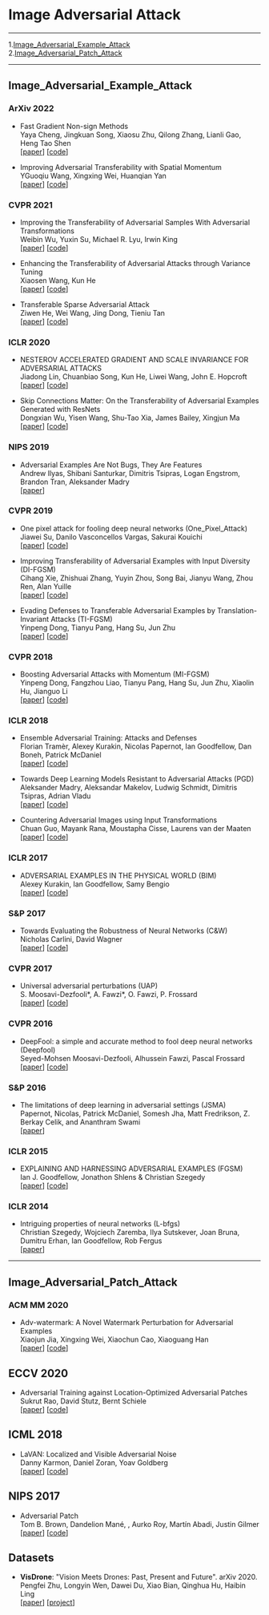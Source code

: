 

# Image Adversarial Attack
----
1.[Image_Adversarial_Example_Attack](#jump1)  
2.[Image_Adversarial_Patch_Attack](#jump2)  


---
## <span id="jump1">Image_Adversarial_Example_Attack</span>

### ArXiv 2022

+ Fast Gradient Non-sign Methods  
Yaya Cheng, Jingkuan Song, Xiaosu Zhu, Qilong Zhang, Lianli Gao, Heng Tao Shen  
[[paper](https://arxiv.org/pdf/2110.12734.pdf)] [[code](https://github.com/yaya-cheng/FGNM)]  

+ Improving Adversarial Transferability with Spatial Momentum  
YGuoqiu Wang, Xingxing Wei, Huanqian Yan  
[[paper](https://arxiv.org/pdf/2203.13479.pdf)] [[code](https://github.com/yaya-cheng/FGNM)]

### CVPR 2021

+ Improving the Transferability of Adversarial Samples With Adversarial Transformations  
Weibin Wu, Yuxin Su, Michael R. Lyu, Irwin King  
[[paper](https://openaccess.thecvf.com/content/CVPR2021/papers/Wu_Improving_the_Transferability_of_Adversarial_Samples_With_Adversarial_Transformations_CVPR_2021_paper.pdf)] [[code](https://github.com/sarathknv/adversarial-examples-pytorch/tree/master/one_pixel_attack)]

+ Enhancing the Transferability of Adversarial Attacks through Variance Tuning  
Xiaosen Wang, Kun He  
[[paper](https://arxiv.org/pdf/2103.15571.pdf)] [[code](https://github.com/JHL-HUST/VT)]

+ Transferable Sparse Adversarial Attack  
Ziwen He, Wei Wang, Jing Dong, Tieniu Tan  
[[paper](https://arxiv.org/pdf/2105.14727.pdf)] [[code](https://github.com/shaguopohuaizhe/TSAA)]

### ICLR 2020

+ NESTEROV ACCELERATED GRADIENT AND SCALE INVARIANCE FOR ADVERSARIAL ATTACKS  
Jiadong Lin, Chuanbiao Song, Kun He, Liwei Wang, John E. Hopcroft  
[[paper](https://arxiv.org/pdf/1908.06281.pdf)] [[code](https://github.com/JHL-HUST/SI-NI-FGSM)]

+ Skip Connections Matter: On the Transferability of Adversarial Examples Generated with ResNets  
Dongxian Wu, Yisen Wang, Shu-Tao Xia, James Bailey, Xingjun Ma  
[[paper](https://arxiv.org/pdf/2002.05990v1.pdf)] [[code](https://github.com/csdongxian/skip-connections-matter)]

### NIPS 2019

+ Adversarial Examples Are Not Bugs, They Are Features  
Andrew Ilyas, Shibani Santurkar, Dimitris Tsipras, Logan Engstrom, Brandon Tran, Aleksander Madry  
[[paper](https://arxiv.org/pdf/1905.02175.pdf)]

### CVPR 2019

+ One pixel attack for fooling deep neural networks (One_Pixel_Attack)  
Jiawei Su, Danilo Vasconcellos Vargas, Sakurai Kouichi  
[[paper](https://arxiv.org/pdf/1710.08864.pdf)] [[code](https://github.com/sarathknv/adversarial-examples-pytorch/tree/master/one_pixel_attack)]

+ Improving Transferability of Adversarial Examples with Input Diversity (DI-FGSM)  
Cihang Xie, Zhishuai Zhang, Yuyin Zhou, Song Bai, Jianyu Wang, Zhou Ren, Alan Yuille  
[[paper](https://arxiv.org/pdf/1803.06978.pdf)] [[code](https://github.com/cihangxie/DI-2-FGSM)]  

+ Evading Defenses to Transferable Adversarial Examples by Translation-Invariant Attacks (TI-FGSM)  
Yinpeng Dong, Tianyu Pang, Hang Su, Jun Zhu  
[[paper](https://arxiv.org/pdf/1904.02884.pdf)] [[code](https://github.com/dongyp13/Translation-Invariant-Attacks)]

### CVPR 2018

+ Boosting Adversarial Attacks with Momentum (MI-FGSM)  
Yinpeng Dong, Fangzhou Liao, Tianyu Pang, Hang Su, Jun Zhu, Xiaolin Hu, Jianguo Li  
[[paper](https://arxiv.org/pdf/1705.07204.pdf)] [[code](https://github.com/dongyp13/Non-Targeted-Adversarial-Attacks)]  

### ICLR 2018

+ Ensemble Adversarial Training: Attacks and Defenses  
Florian Tramèr, Alexey Kurakin, Nicolas Papernot, Ian Goodfellow, Dan Boneh, Patrick McDaniel  
[[paper](https://arxiv.org/pdf/1705.07204.pdf)] [[code](https://adversarial-attacks-pytorch.readthedocs.io/en/latest/attacks.html#module-torchattacks.attacks.rfgsm)]

+ Towards Deep Learning Models Resistant to Adversarial Attacks (PGD)  
Aleksander Madry, Aleksandar Makelov, Ludwig Schmidt, Dimitris Tsipras, Adrian Vladu  
[[paper](https://arxiv.org/pdf/1706.06083.pdf)] [[code](https://adversarial-attacks-pytorch.readthedocs.io/en/latest/attacks.html#module-torchattacks.attacks.pgd)]  
+ Countering Adversarial Images using Input Transformations  
Chuan Guo, Mayank Rana, Moustapha Cisse, Laurens van der Maaten  
[[paper](https://arxiv.org/pdf/1711.00117.pdf)] [[code](https://github.com/facebookarchive/adversarial_image_defenses)]

### ICLR 2017

+ ADVERSARIAL EXAMPLES IN THE PHYSICAL WORLD (BIM)  
Alexey Kurakin, Ian Goodfellow, Samy Bengio  
[[paper](https://arxiv.org/pdf/1607.02533.pdf)] [[code](https://adversarial-attacks-pytorch.readthedocs.io/en/latest/attacks.html#module-torchattacks.attacks.bim)]

### S&P 2017

+ Towards Evaluating the Robustness of Neural Networks (C&W)  
Nicholas Carlini, David Wagner  
[[paper](https://arxiv.org/pdf/1608.04644.pdf)] [[code](https://github.com/carlini/nn_robust_attacks)]

### CVPR 2017

+ Universal adversarial perturbations (UAP)  
S. Moosavi-Dezfooli*, A. Fawzi*, O. Fawzi, P. Frossard  
[[paper](https://arxiv.org/pdf/1610.08401.pdf)] [[code](https://github.com/LTS4/universal)]

### CVPR 2016

+ DeepFool: a simple and accurate method to fool deep neural networks (Deepfool)  
Seyed-Mohsen Moosavi-Dezfooli, Alhussein Fawzi, Pascal Frossard  
[[paper](https://arxiv.org/pdf/1511.04599.pdf)] [[code](https://github.com/lts4/deepfool)]

### S&P 2016

+ The limitations of deep learning in adversarial settings (JSMA)  
Papernot, Nicolas, Patrick McDaniel, Somesh Jha, Matt Fredrikson, Z. Berkay Celik, and Ananthram Swami  
[[paper](https://arxiv.org/pdf/1511.07528.pdf)]

### ICLR 2015

+ EXPLAINING AND HARNESSING ADVERSARIAL EXAMPLES (FGSM)  
Ian J. Goodfellow, Jonathon Shlens & Christian Szegedy  
[[paper](https://arxiv.org/pdf/1412.6572.pdf)] [[code](https://adversarial-attacks-pytorch.readthedocs.io/en/latest/attacks.html#module-torchattacks.attacks.fgsm)]

### ICLR 2014

+ Intriguing properties of neural networks (L-bfgs)  
Christian Szegedy, Wojciech Zaremba, Ilya Sutskever, Joan Bruna, Dumitru Erhan, Ian Goodfellow, Rob Fergus  
[[paper](https://arxiv.org/pdf/1312.6199.pdf)]



---
## <span id="jump2">Image_Adversarial_Patch_Attack</span>

### ACM MM 2020

+ Adv-watermark: A Novel Watermark Perturbation for Adversarial Examples  
Xiaojun Jia, Xingxing Wei, Xiaochun Cao, Xiaoguang Han  
[[paper](https://arxiv.org/pdf/2008.01919.pdf)] [[code](https://github.com/jiaxiaojunQAQ/Adv-watermark)] 


## ECCV 2020

+ Adversarial Training against Location-Optimized Adversarial Patches  
Sukrut Rao, David Stutz, Bernt Schiele  
[[paper](https://arxiv.org/pdf/2005.02313.pdf)] [[code](https://github.com/sukrutrao/Adversarial-Patch-Training)]  

## ICML 2018

+ LaVAN: Localized and Visible Adversarial Noise  
Danny Karmon, Daniel Zoran, Yoav Goldberg  
[[paper](https://arxiv.org/pdf/1801.02608.pdf)] [[code]()]  

## NIPS 2017

+ Adversarial Patch  
Tom B. Brown, Dandelion Mané, , Aurko Roy, Martín Abadi, Justin Gilmer  
[[paper](https://arxiv.org/pdf/1712.09665.pdf)] [[code]()]  


## Datasets

<!-- + Reducing the Annotation Effort for Video Object Segmentation Datasets. (WACV 2021)  
Paul Voigtlaender, Lishu Luo, Chun Yuan, Yong Jiang, Bastian Leibe.  
[[paper](https://arxiv.org/pdf/2011.01142.pdf)] [[project](https://www.vision.rwth-aachen.de/page/taovos)]
-->
+ **VisDrone**: "Vision Meets Drones: Past, Present and Future". arXiv 2020.  
Pengfei Zhu, Longyin Wen, Dawei Du, Xiao Bian, Qinghua Hu, Haibin Ling   
[[paper](https://arxiv.org/abs/2001.06303)] [[project](http://aiskyeye.com/)] 
